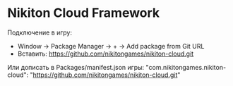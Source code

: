 # Nikiton Cloud Framework
Подключение в игру:
- Window → Package Manager → + → Add package from Git URL
- Вставить: https://github.com/nikitongames/nikiton-cloud.git

Или дописать в Packages/manifest.json игры:
"com.nikitongames.nikiton-cloud": "https://github.com/nikitongames/nikiton-cloud.git"
